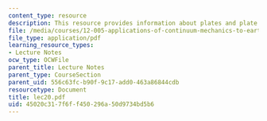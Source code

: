 ```yaml
---
content_type: resource
description: This resource provides information about plates and plate theory.
file: /media/courses/12-005-applications-of-continuum-mechanics-to-earth-atmospheric-and-planetary-sciences-spring-2006/45020c317f6ff450296a50d9734bd5b6_lec20.pdf
file_type: application/pdf
learning_resource_types:
- Lecture Notes
ocw_type: OCWFile
parent_title: Lecture Notes
parent_type: CourseSection
parent_uid: 556c63fc-b90f-9c17-add0-463a86844cdb
resourcetype: Document
title: lec20.pdf
uid: 45020c31-7f6f-f450-296a-50d9734bd5b6
---
```

